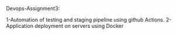 Devops-Assignment3:

1-Automation of testing and  staging pipeline using github Actions.
2-Application deployment on servers using Docker
